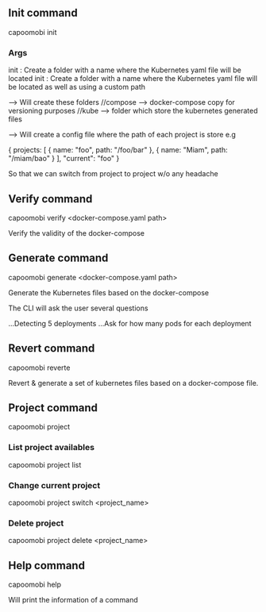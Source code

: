 ## Init command

capoomobi init <args>

### Args

init <name>: Create a folder with a name where the Kubernetes yaml file will be located
init <name> <path>: Create a folder with a name where the Kubernetes yaml file will be located as well as using a custom path

--> Will create these folders
<path>/<name>/compose --> docker-compose copy for versioning purposes
<path>/<name>/kube --> folder which store the kubernetes generated files

--> Will create a config file where the path of each project is store e.g

{
  projects: [
    {
      name: "foo",
      path: "/foo/bar"
    },
    {
      name: "Miam",
      path: "/miam/bao"
    }
  ],
  "current": "foo"
}


So that we can switch from project to project w/o any headache

## Verify command

capoomobi verify <docker-compose.yaml path>

Verify the validity of the docker-compose

## Generate command

capoomobi generate <docker-compose.yaml path>

Generate the Kubernetes files based on the docker-compose

The CLI will ask the user several questions

...Detecting 5 deployments
...Ask for how many pods for each deployment

## Revert command

capoomobi reverte <number>

Revert & generate a set of kubernetes files based on a docker-compose<version number> file.

## Project command

capoomobi project <main> <args>

### List project availables

capoomobi project list

### Change current project

capoomobi project switch <project_name>

### Delete project

capoomobi project delete <project_name>

## Help command

capoomobi help <command>

Will print the information of a command
